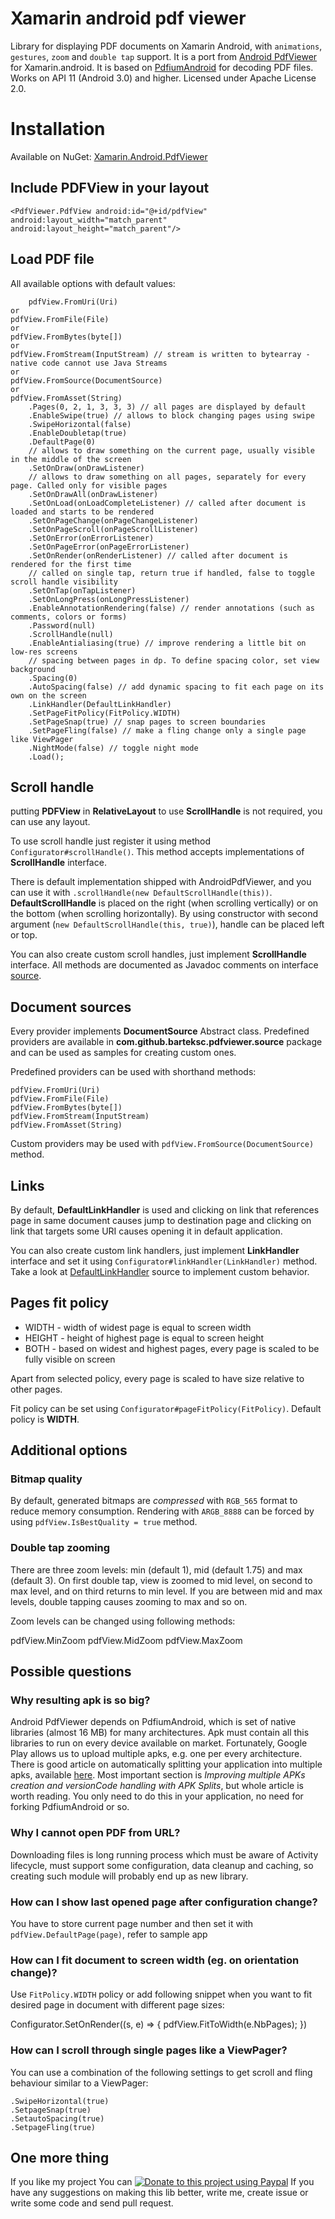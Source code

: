 
# Xamarin android pdf viewer

Library for displaying PDF documents on Xamarin Android, with `animations`, `gestures`, `zoom` and `double tap` support. It is a port from [Android PdfViewer](https://github.com/barteksc/AndroidPdfViewer) for Xamarin.android. It is based on [PdfiumAndroid](https://github.com/barteksc/PdfiumAndroid) for decoding PDF files. Works on API 11 (Android 3.0) and higher. Licensed under Apache License 2.0.


#  Installation

Available on NuGet: [Xamarin.Android.PdfViewer](https://www.nuget.org/packages/Xamarin.Android.PdfViewer) 

## Include PDFView in your layout
`<PdfViewer.PdfView
        android:id="@+id/pdfView"
        android:layout_width="match_parent"
        android:layout_height="match_parent"/>`

## Load PDF file
All available options with default values:

        pdfView.FromUri(Uri)
    or
    pdfView.FromFile(File)
    or
    pdfView.FromBytes(byte[])
    or
    pdfView.FromStream(InputStream) // stream is written to bytearray - native code cannot use Java Streams
    or
    pdfView.FromSource(DocumentSource)
    or
    pdfView.FromAsset(String)
        .Pages(0, 2, 1, 3, 3, 3) // all pages are displayed by default
        .EnableSwipe(true) // allows to block changing pages using swipe
        .SwipeHorizontal(false)
        .EnableDoubletap(true)
        .DefaultPage(0)
        // allows to draw something on the current page, usually visible in the middle of the screen
        .SetOnDraw(onDrawListener)
        // allows to draw something on all pages, separately for every page. Called only for visible pages
        .SetOnDrawAll(onDrawListener)
        .SetOnLoad(onLoadCompleteListener) // called after document is loaded and starts to be rendered
        .SetOnPageChange(onPageChangeListener)
        .SetOnPageScroll(onPageScrollListener)
        .SetOnError(onErrorListener)
        .SetOnPageError(onPageErrorListener)
        .SetOnRender(onRenderListener) // called after document is rendered for the first time
        // called on single tap, return true if handled, false to toggle scroll handle visibility
        .SetOnTap(onTapListener)
        .SetOnLongPress(onLongPressListener)
        .EnableAnnotationRendering(false) // render annotations (such as comments, colors or forms)
        .Password(null)
        .ScrollHandle(null)
        .EnableAntialiasing(true) // improve rendering a little bit on low-res screens
        // spacing between pages in dp. To define spacing color, set view background
        .Spacing(0)
        .AutoSpacing(false) // add dynamic spacing to fit each page on its own on the screen
        .LinkHandler(DefaultLinkHandler)
        .SetPageFitPolicy(FitPolicy.WIDTH)
        .SetPageSnap(true) // snap pages to screen boundaries
        .SetPageFling(false) // make a fling change only a single page like ViewPager
        .NightMode(false) // toggle night mode
        .Load();

## Scroll handle
putting **PDFView** in **RelativeLayout** to use **ScrollHandle** is not required, you can use any layout.

To use scroll handle just register it using method `Configurator#scrollHandle()`. This method accepts implementations of **ScrollHandle** interface.

There is default implementation shipped with AndroidPdfViewer, and you can use it with `.scrollHandle(new DefaultScrollHandle(this))`. **DefaultScrollHandle** is placed on the right (when scrolling vertically) or on the bottom (when scrolling horizontally). By using constructor with second argument (`new DefaultScrollHandle(this, true)`), handle can be placed left or top.

You can also create custom scroll handles, just implement **ScrollHandle** interface. All methods are documented as Javadoc comments on interface [source](https://github.com/barteksc/AndroidPdfViewer/tree/master/android-pdf-viewer/src/main/java/com/github/barteksc/pdfviewer/scroll/ScrollHandle.java).

## Document sources

Every provider implements **DocumentSource** Abstract class. Predefined providers are available in **com.github.barteksc.pdfviewer.source** package and can be used as samples for creating custom ones.

Predefined providers can be used with shorthand methods:

```
pdfView.FromUri(Uri)
pdfView.FromFile(File)
pdfView.FromBytes(byte[])
pdfView.FromStream(InputStream)
pdfView.FromAsset(String)

```

Custom providers may be used with `pdfView.FromSource(DocumentSource)` method.

## Links

By default, **DefaultLinkHandler** is used and clicking on link that references page in same document causes jump to destination page and clicking on link that targets some URI causes opening it in default application.

You can also create custom link handlers, just implement **LinkHandler** interface and set it using `Configurator#linkHandler(LinkHandler)` method. Take a look at [DefaultLinkHandler](https://github.com/barteksc/AndroidPdfViewer/tree/master/android-pdf-viewer/src/main/java/com/github/barteksc/pdfviewer/link/DefaultLinkHandler.java) source to implement custom behavior.


## Pages fit policy


-   WIDTH - width of widest page is equal to screen width
-   HEIGHT - height of highest page is equal to screen height
-   BOTH - based on widest and highest pages, every page is scaled to be fully visible on screen

Apart from selected policy, every page is scaled to have size relative to other pages.

Fit policy can be set using `Configurator#pageFitPolicy(FitPolicy)`. Default policy is **WIDTH**.
## Additional options

### Bitmap quality

By default, generated bitmaps are _compressed_ with `RGB_565` format to reduce memory consumption. Rendering with `ARGB_8888` can be forced by using `pdfView.IsBestQuality = true` method.

### Double tap zooming

There are three zoom levels: min (default 1), mid (default 1.75) and max (default 3). On first double tap, view is zoomed to mid level, on second to max level, and on third returns to min level. If you are between mid and max levels, double tapping causes zooming to max and so on.

Zoom levels can be changed using following methods:

pdfView.MinZoom
pdfView.MidZoom
pdfView.MaxZoom

## Possible questions
### Why resulting apk is so big?

Android PdfViewer depends on PdfiumAndroid, which is set of native libraries (almost 16 MB) for many architectures. Apk must contain all this libraries to run on every device available on market. Fortunately, Google Play allows us to upload multiple apks, e.g. one per every architecture. There is good article on automatically splitting your application into multiple apks, available [here](http://ph0b.com/android-studio-gradle-and-ndk-integration/). Most important section is _Improving multiple APKs creation and versionCode handling with APK Splits_, but whole article is worth reading. You only need to do this in your application, no need for forking PdfiumAndroid or so.

### Why I cannot open PDF from URL?

Downloading files is long running process which must be aware of Activity lifecycle, must support some configuration, data cleanup and caching, so creating such module will probably end up as new library.

### How can I show last opened page after configuration change?

You have to store current page number and then set it with `pdfView.DefaultPage(page)`, refer to sample app

### How can I fit document to screen width (eg. on orientation change)?

Use `FitPolicy.WIDTH` policy or add following snippet when you want to fit desired page in document with different page sizes:

Configurator.SetOnRender((s, e) =>
                {
                    pdfView.FitToWidth(e.NbPages);
                })

### How can I scroll through single pages like a ViewPager?

You can use a combination of the following settings to get scroll and fling behaviour similar to a ViewPager:

    .SwipeHorizontal(true)
    .SetpageSnap(true)
    .SetautoSpacing(true)
    .SetpageFling(true)

## One more thing

If you like my project You can [![Donate to this project using Paypal](https://camo.githubusercontent.com/11b2f47d7b4af17ef3a803f57c37de3ac82ac039/68747470733a2f2f696d672e736869656c64732e696f2f62616467652f70617970616c2d646f6e6174652d79656c6c6f772e737667)](https://www.paypal.me/aliparsa64)
If you have any suggestions on making this lib better, write me, create issue or write some code and send pull request.
```
